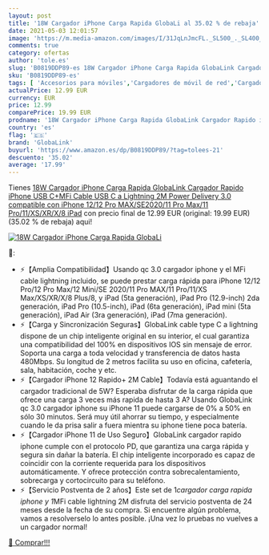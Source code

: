 ```yaml
---
layout: post
title: '18W Cargador iPhone Carga Rapida GlobaLi al 35.02 % de rebaja'
date: 2021-05-03 12:01:57
image: 'https://m.media-amazon.com/images/I/31JqLnJmcFL._SL500_._SL400_.jpg'
comments: true
category: ofertas
author: 'tole.es'
slug: 'B0819DDP89-es 18W Cargador iPhone Carga Rapida GlobaLink Cargador Rapido...'
sku: 'B0819DDP89-es'
tags: [ 'Accesorios para móviles','Cargadores de móvil de red','Cargadores para móviles','Comunicación móvil y accesorios','Electrónica','globalink','ipad','iphone', ]
actualPrice: 12.99 EUR
currency: EUR
price: 12.99
comparePrice: 19.99 EUR
prodname: '18W Cargador iPhone Carga Rapida GlobaLink Cargador Rapido iPhone USB C+MFi Cable USB C a Lightning 2M Power Delivery 3.0 compatible con iPhone 12/12 Pro MAX/SE2020/11 Pro Max/11 Pro/11/XS/XR/X/8 iPad'
country: 'es'
flag: '🇪🇸'
brand: 'GlobaLink'
buyurl: 'https://www.amazon.es/dp/B0819DDP89/?tag=tolees-21'
descuento: '35.02'
average: '17.99'
---
```


Tienes [18W Cargador iPhone Carga Rapida GlobaLink Cargador Rapido iPhone USB C+MFi Cable USB C a Lightning 2M Power Delivery 3.0 compatible con iPhone 12/12 Pro MAX/SE2020/11 Pro Max/11 Pro/11/XS/XR/X/8 iPad](https://www.amazon.es/dp/B0819DDP89/?tag=tolees-21) con precio final de  12.99 EUR (original: 19.99 EUR) (35.02 %  de rebaja) aqui!

[![18W Cargador iPhone Carga Rapida GlobaLi](https://m.media-amazon.com/images/I/31JqLnJmcFL._SL500_._SL400_.jpg)](https://www.amazon.es/dp/B0819DDP89/?tag=tolees-21)

🔎:

- ⚡️【Amplia Compatibilidad】Usando qc 3.0 cargador iphone y el MFi cable lightning incluido, se puede prestar carga rápida para iPhone 12/12 Pro/12 Pro Max/12 Mini/SE 2020/11 Pro MAX/11 Pro/11/XS Max/XS/XR/X/8 Plus/8, y iPad (5ta generación), iPad Pro (12.9-inch) 2da generación, iPad Pro (10.5-inch), iPad (6ta generación), iPad mini (5ta generación), iPad Air (3ra generación), iPad (7ma generación).
- ⚡️【Carga y Sincronización Seguras】GlobaLink cable type C a lightning dispone de un chip inteligente original en su interior, el cual garantiza una compatibilidad del 100% en dispositivos IOS sin mensaje de error. Soporta una carga a toda velocidad y transferencia de datos hasta 480Mbps. Su longitud de 2 metros facilita su uso en oficina, cafetería, sala, habitación, coche y etc.
- ⚡️【Cargador iPhone 12 Rapido+ 2M Cable】Todavía está aguantando el cargador tradicional de 5W? Esperaba disfrutar de la carga rápida que ofrece una carga 3 veces más rapida de hasta 3 A? Usando GlobaLink qc 3.0 cargador iphone su iPhone 11 puede cargarse de 0% a 50% en sólo 30 minutos. Será muy útil ahorrar su tiempo, y especialmente cuando le da prisa salir a fuera mientra su iphone tiene poca batería.
- ⚡️【Cargador iPhone 11 de Uso Seguro】GlobaLink cargador rapido iphone cumple con el protocolo PD, que garantiza una carga rápida y segura sin dañar la batería. El chip inteligente incorporado es capaz de coincidir con la corriente requerida para los dispositivos automáticamente. Y ofrece protección contra sobrecalentamiento, sobrecarga y cortocircuito para su teléfono.
- ⚡️【Servicio Postventa de 2 años】Este set de 1*cargador carga rapida iphone y 1*MFi cable lightning 2M disfruta del servicio postventa de 24 meses desde la fecha de su compra. Si encuentre algún problema, vamos a resolverselo lo antes posible. ¡Una vez lo pruebas no vuelves a un cargador normal!

[🛒 Comprar!!!](https://www.amazon.es/dp/B0819DDP89/?tag=tolees-21)
